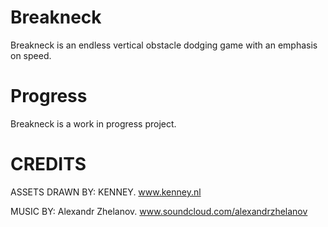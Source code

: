 # Breakneck
Breakneck is an endless vertical obstacle dodging game with an emphasis on speed.

# Progress
Breakneck is a work in progress project.

# CREDITS
ASSETS DRAWN BY: KENNEY.
www.kenney.nl

MUSIC BY: Alexandr Zhelanov.
www.soundcloud.com/alexandrzhelanov
